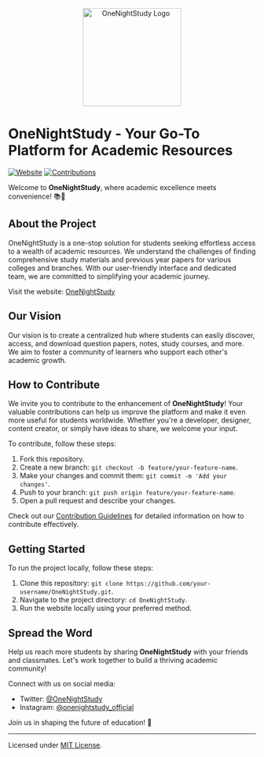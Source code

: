 <div align="center">
  <img src="https://i.imgur.com/nr9howH.png" alt="OneNightStudy Logo" width="200">
</div>

# OneNightStudy - Your Go-To Platform for Academic Resources

[![Website](https://img.shields.io/website?label=Visit%20Website&style=for-the-badge&url=https://onenightstudy.rf.gd/)](https://onenightstudy.rf.gd/)
[![Contributions](https://img.shields.io/badge/contributions-welcome-brightgreen.svg?style=for-the-badge)](CONTRIBUTING.md)

Welcome to **OneNightStudy**, where academic excellence meets convenience! 📚🚀

## About the Project

OneNightStudy is a one-stop solution for students seeking effortless access to a wealth of academic resources. We understand the challenges of finding comprehensive study materials and previous year papers for various colleges and branches. With our user-friendly interface and dedicated team, we are committed to simplifying your academic journey.

Visit the website: [OneNightStudy](https://onenightstudy.rf.gd/)

## Our Vision

Our vision is to create a centralized hub where students can easily discover, access, and download question papers, notes, study courses, and more. We aim to foster a community of learners who support each other's academic growth.

## How to Contribute

We invite you to contribute to the enhancement of **OneNightStudy**! Your valuable contributions can help us improve the platform and make it even more useful for students worldwide. Whether you're a developer, designer, content creator, or simply have ideas to share, we welcome your input.

To contribute, follow these steps:

1. Fork this repository.
2. Create a new branch: `git checkout -b feature/your-feature-name`.
3. Make your changes and commit them: `git commit -m 'Add your changes'`.
4. Push to your branch: `git push origin feature/your-feature-name`.
5. Open a pull request and describe your changes.

Check out our [Contribution Guidelines](CONTRIBUTING.md) for detailed information on how to contribute effectively.

## Getting Started

To run the project locally, follow these steps:

1. Clone this repository: `git clone https://github.com/your-username/OneNightStudy.git`.
2. Navigate to the project directory: `cd OneNightStudy`.
3. Run the website locally using your preferred method.

## Spread the Word

Help us reach more students by sharing **OneNightStudy** with your friends and classmates. Let's work together to build a thriving academic community!

Connect with us on social media:
- Twitter: [@OneNightStudy](https://twitter.com/OneNightStudy)
- Instagram: [@onenightstudy_official](https://www.instagram.com/onenightstudy_official/)

Join us in shaping the future of education! 🌟

---

Licensed under [MIT License](LICENSE).
